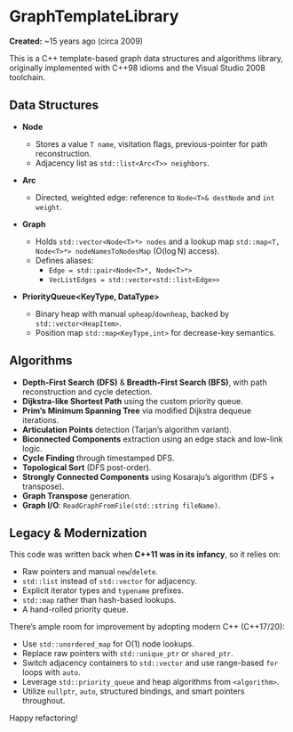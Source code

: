# GraphTemplateLibrary

**Created:** ~15 years ago (circa 2009)

This is a C++ template-based graph data structures and algorithms library, originally implemented with C++98 idioms and the Visual Studio 2008 toolchain.

## Data Structures

- **Node<T>**
  - Stores a value `T name`, visitation flags, previous-pointer for path reconstruction.
  - Adjacency list as `std::list<Arc<T>> neighbors`.

- **Arc<T>**
  - Directed, weighted edge: reference to `Node<T>& destNode` and `int weight`.

- **Graph<T>**
  - Holds `std::vector<Node<T>*> nodes` and a lookup map `std::map<T, Node<T>*> nodeNamesToNodesMap` (O(log N) access).
  - Defines aliases:
    - `Edge = std::pair<Node<T>*, Node<T>*>`
    - `VecListEdges = std::vector<std::list<Edge>>`

- **PriorityQueue<KeyType, DataType>**
  - Binary heap with manual `upheap`/`downheap`, backed by `std::vector<HeapItem>`.
  - Position map `std::map<KeyType,int>` for decrease-key semantics.

## Algorithms

- **Depth-First Search (DFS)** & **Breadth-First Search (BFS)**, with path reconstruction and cycle detection.
- **Dijkstra-like Shortest Path** using the custom priority queue.
- **Prim’s Minimum Spanning Tree** via modified Dijkstra dequeue iterations.
- **Articulation Points** detection (Tarjan’s algorithm variant).
- **Biconnected Components** extraction using an edge stack and low-link logic.
- **Cycle Finding** through timestamped DFS.
- **Topological Sort** (DFS post-order).
- **Strongly Connected Components** using Kosaraju’s algorithm (DFS + transpose).
- **Graph Transpose** generation.
- **Graph I/O**: `ReadGraphFromFile(std::string fileName)`.

## Legacy & Modernization

This code was written back when **C++11 was in its infancy**, so it relies on:

- Raw pointers and manual `new`/`delete`.
- `std::list` instead of `std::vector` for adjacency.
- Explicit iterator types and `typename` prefixes.
- `std::map` rather than hash-based lookups.
- A hand-rolled priority queue.

There’s ample room for improvement by adopting modern C++ (C++17/20):

- Use `std::unordered_map` for O(1) node lookups.
- Replace raw pointers with `std::unique_ptr` or `shared_ptr`.
- Switch adjacency containers to `std::vector` and use range-based `for` loops with `auto`.
- Leverage `std::priority_queue` and heap algorithms from `<algorithm>`.
- Utilize `nullptr`, `auto`, structured bindings, and smart pointers throughout.

Happy refactoring!
